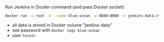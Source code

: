 Run Jenkins in Docker command (and pass Docker socket)

```bash
docker run -u root -d --name blue-ocean -p 8080:8080 -v jenkins-data:/var/jenkins_home -v /var/run/docker.sock:/var/run/docker.sock jenkinsci/blueocean:latest
```

- all data is stored in Docker volume "jenkins-data"
- see password with `docker logs blue-ocean`
- user `tester`
